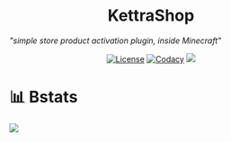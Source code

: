 <h1 align="center">KettraShop</h1>

   _"simple store product activation plugin, inside Minecraft"_

<p align="center">
  <a href="https://opensource.org/licenses/Apache-2.0"><img alt="License" src="https://img.shields.io/badge/License-Apache%202.0-blue.svg"/></a>
    <a href="https://app.codacy.com/gh/sebastianjnuwu/KettraShop?utm_source=github.com&utm_medium=referral&utm_content=sebastianjnuwu/KettraShop&utm_campaign=Badge_Grade_Settings"><img alt="Codacy" src="https://api.codacy.com/project/badge/Grade/2fd1d707e84c4701abf3803cef49b751"/></a>
  <a href="https://discord.gg/NDzFeDp8YE"><img src="https://discordapp.com/api/guilds/893997835412971570/widget.png"></a>
</p>

# 📊 Bstats

![](https://bstats.org/signatures/bukkit/KettraShop.svg)

